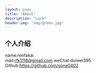 ```yaml
---
layout: page
title: "About"
description: "Luck" 
header-img: "img/green.jpg"
---
```


## 个人介绍
name:renfakai  
mail:rfk1118@gmail.com
weChat:duiwei395
Github:https://github.com/sona0402





